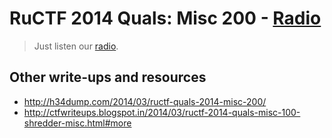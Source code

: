 # RuCTF 2014 Quals: Misc 200 - [Radio](https://github.com/HackerDom/ructf-2014-quals/tree/master/tasks/radio)

> Just listen our [radio](http://myradiostream.com/ructf).

## Other write-ups and resources

* <http://h34dump.com/2014/03/ructf-quals-2014-misc-200/>
* <http://ctfwriteups.blogspot.in/2014/03/ructf-2014-quals-misc-100-shredder-misc.html#more>
